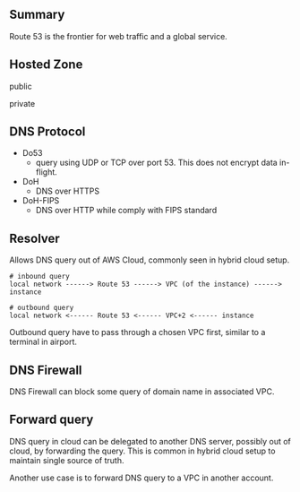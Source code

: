 ## Summary

Route 53 is the frontier for web traffic and a global service.


## Hosted Zone

public

private


## DNS Protocol

- Do53
  - query using UDP or TCP over port 53. This does not encrypt data in-flight.
- DoH
  - DNS over HTTPS
- DoH-FIPS
  - DNS over HTTP while comply with FIPS standard

## Resolver

Allows DNS query out of AWS Cloud, commonly seen in hybrid cloud setup.

```
# inbound query
local network ------> Route 53 ------> VPC (of the instance) ------> instance

# outbound query
local network <------ Route 53 <------ VPC+2 <------ instance
```

Outbound query have to pass through a chosen VPC first, similar to a terminal in airport.

## DNS Firewall

DNS Firewall can block some query of domain name in associated VPC.

## Forward query

DNS query in cloud can be delegated to another DNS server, possibly out of cloud, by forwarding the query. This is common in hybrid cloud setup to maintain single source of truth.

Another use case is to forward DNS query to a VPC in another account.

